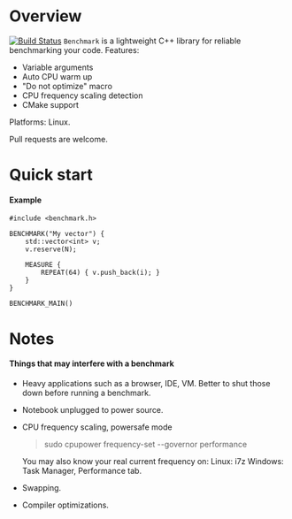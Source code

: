 # Overview
[![Build Status](https://travis-ci.com/Yukigaru/benchmark.svg?branch=master)](https://travis-ci.com/Yukigaru/benchmark)
`Benchmark` is a lightweight C++ library for reliable benchmarking your code. Features:
- Variable arguments  
- Auto CPU warm up
- "Do not optimize" macro
- CPU frequency scaling detection
- CMake support

Platforms: Linux.

Pull requests are welcome.

# Quick start

#### Example
```
#include <benchmark.h>

BENCHMARK("My vector") {
    std::vector<int> v;
    v.reserve(N);
    
    MEASURE {
        REPEAT(64) { v.push_back(i); }
    }
}

BENCHMARK_MAIN()
```

# Notes
#### Things that may interfere with a benchmark
- Heavy applications such as a browser, IDE, VM. Better to shut those down before running a benchmark.

- Notebook unplugged to power source.

- CPU frequency scaling, powersafe mode
    > sudo cpupower frequency-set --governor performance
    
    You may also know your real current frequency on:
    Linux: i7z
    Windows: Task Manager, Performance tab.

- Swapping.

- Compiler optimizations.
